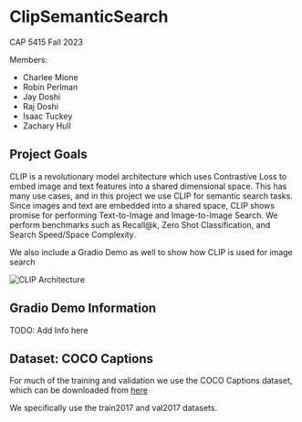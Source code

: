 # ClipSemanticSearch

CAP 5415 Fall 2023

Members:
* Charlee Mione
* Robin Perlman
* Jay Doshi
* Raj Doshi
* Isaac Tuckey
* Zachary Hull

## Project Goals

CLIP is a revolutionary model architecture which uses Contrastive Loss to embed image and text features into a shared dimensional space. This has many use cases, and in this project we use CLIP for semantic search tasks. Since images and text are embedded into a shared space, CLIP shows promise for performing Text-to-Image and Image-to-Image Search. We perform benchmarks such as Recall@k, Zero Shot Classification, and Search Speed/Space Complexity.

We also include a Gradio Demo as well to show how CLIP is used for image search

![CLIP Architecture](https://miro.medium.com/v2/resize:fit:3662/1*tg7akErlMSyCLQxrMtQIYw.png)

## Gradio Demo Information

TODO: Add Info here

## Dataset: COCO Captions

For much of the training and validation we use the COCO Captions dataset, which can be downloaded from [here](https://cocodataset.org/#home)

We specifically use the train2017 and val2017 datasets.